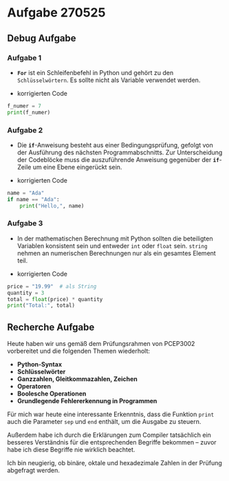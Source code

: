 # Aufgabe 270525

## Debug Aufgabe

### Aufgabe 1

- **`For`** ist ein Schleifenbefehl in Python und gehört zu den `Schlüsselwörtern`. Es sollte nicht als Variable verwendet werden.

- korrigierten Code

```Python
f_numer = 7
print(f_numer)
```

### Aufgabe 2

- Die **`if`**-Anweisung besteht aus einer Bedingungsprüfung, gefolgt von der Ausführung des nächsten Programmabschnitts. Zur Unterscheidung der Codeblöcke muss die auszuführende Anweisung gegenüber der **`if`**-Zeile um eine Ebene eingerückt sein.

- korrigierten Code

```Python
name = "Ada"
if name == "Ada":
    print("Hello,", name)
```

### Aufgabe 3

- In der mathematischen Berechnung mit Python sollten die beteiligten Variablen konsistent sein und entweder `int` oder `float` sein. `string` nehmen an numerischen Berechnungen nur als ein gesamtes Element teil.

- korrigierten Code

```Python
price = "19.99"  # als String
quantity = 3
total = float(price) * quantity
print("Total:", total)
```

## Recherche Aufgabe

Heute haben wir uns gemäß dem Prüfungsrahmen von PCEP3002 vorbereitet und die folgenden Themen wiederholt:

- **Python-Syntax**
- **Schlüsselwörter**
- **Ganzzahlen, Gleitkommazahlen, Zeichen**
- **Operatoren**
- **Boolesche Operationen**
- **Grundlegende Fehlererkennung in Programmen**

Für mich war heute eine interessante Erkenntnis, dass die Funktion `print` auch die Parameter `sep` und `end` enthält, um die Ausgabe zu steuern.

Außerdem habe ich durch die Erklärungen zum Compiler tatsächlich ein besseres Verständnis für die entsprechenden Begriffe bekommen – zuvor habe ich diese Begriffe nie wirklich beachtet.

Ich bin neugierig, ob binäre, oktale und hexadezimale Zahlen in der Prüfung abgefragt werden.
